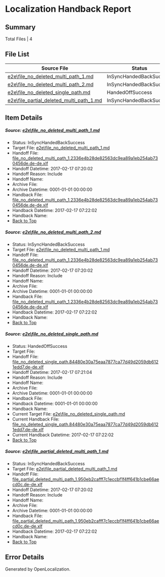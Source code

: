 # <a name='report-top'></a> Localization Handback Report

## Summary
 Total Files | 4

## File List
 Source File | Status | Details 
 ----------- | ------ | ------- 
 [e2e\file_no_deleted_multi_path_1.md](https://github.com/OpenLocalizationTestOrg/ol-test0/blob/ecfc0f992728443b7c7e94bc17eb7103323bf7fe/e2e/file_no_deleted_multi_path_1.md) | InSyncHandedBackSuccess | [Details](#f2ca6c3d7a8193b3bf85e5762a9b8d27d7e4287c1)
 [e2e\file_no_deleted_multi_path_2.md](https://github.com/OpenLocalizationTestOrg/ol-test0/blob/177ff54155d09fd149849516a9ca4b0075b6e244/e2e/file_no_deleted_multi_path_2.md) | InSyncHandedBackSuccess | [Details](#f2ca6c3d7a8193b3bf85e5762a9b8d27d7e4287c2)
 [e2e\file_no_deleted_single_path.md](https://github.com/OpenLocalizationTestOrg/ol-test0/blob/177ff54155d09fd149849516a9ca4b0075b6e244/e2e/file_no_deleted_single_path.md) | HandedOffSuccess | [Details](#b20b0ee05e10bb929fe4aa436f9f1ab84c6e31b83)
 [e2e\file_partial_deleted_multi_path_1.md](https://github.com/OpenLocalizationTestOrg/ol-test0/blob/ecfc0f992728443b7c7e94bc17eb7103323bf7fe/e2e/file_partial_deleted_multi_path_1.md) | InSyncHandedBackSuccess | [Details](#dceaf192488ac4898bd99fe1cfae0456bc2a458c4)

## Item Details
##### <a name='f2ca6c3d7a8193b3bf85e5762a9b8d27d7e4287c1'></a> Source: [e2e\file_no_deleted_multi_path_1.md](https://github.com/OpenLocalizationTestOrg/ol-test0/blob/ecfc0f992728443b7c7e94bc17eb7103323bf7fe/e2e/file_no_deleted_multi_path_1.md)
* Status: InSyncHandedBackSuccess
* Target File: [e2e\file_no_deleted_multi_path_1.md](https://github.com/OpenLocalizationTestOrg/ol-test0-dede/blob/e3497ddb50982a5641dce6cb9a3d1b3353b738eb/e2e/file_no_deleted_multi_path_1.md)
* Handoff File: [file_no_deleted_multi_path_1.2336e4b28de82563dc9ea89a1eb254ab730456de.de-de.xlf](https://github.com/OpenLocalizationTestOrg/ol-test0-handoff/blob/9356bd7c5bfaaac2e0bc2efd871b5ad6dccc6662/ol-handoff/OpenLocalizationTestOrg/ol-test0-dede/xinjiang/mt/file_no_deleted_multi_path_1.2336e4b28de82563dc9ea89a1eb254ab730456de.de-de.xlf)
* Handoff Datetime: 2017-02-17 07:20:02
* Handoff Reason: Include
* Handoff Name: 
* Archive File: 
* Archive Datetime: 0001-01-01 00:00:00
* Handback File: [file_no_deleted_multi_path_1.2336e4b28de82563dc9ea89a1eb254ab730456de.de-de.xlf](https://github.com/OpenLocalizationTestOrg/ol-test0-handback/blob/14dc79d7cfae2ad25759be21d81f7c0098e5d663/ol-handback/OpenLocalizationTestOrg/ol-test0-dede/xinjiang/mt/file_no_deleted_multi_path_1.2336e4b28de82563dc9ea89a1eb254ab730456de.de-de.xlf)
* Handback Datetime: 2017-02-17 07:22:02
* Handback Name: 
* [Back to Top](#report-top)

##### <a name='f2ca6c3d7a8193b3bf85e5762a9b8d27d7e4287c2'></a> Source: [e2e\file_no_deleted_multi_path_2.md](https://github.com/OpenLocalizationTestOrg/ol-test0/blob/177ff54155d09fd149849516a9ca4b0075b6e244/e2e/file_no_deleted_multi_path_2.md)
* Status: InSyncHandedBackSuccess
* Target File: [e2e\file_no_deleted_multi_path_1.md](https://github.com/OpenLocalizationTestOrg/ol-test0-dede/blob/e3497ddb50982a5641dce6cb9a3d1b3353b738eb/e2e/file_no_deleted_multi_path_1.md)
* Handoff File: [file_no_deleted_multi_path_1.2336e4b28de82563dc9ea89a1eb254ab730456de.de-de.xlf](https://github.com/OpenLocalizationTestOrg/ol-test0-handoff/blob/9356bd7c5bfaaac2e0bc2efd871b5ad6dccc6662/ol-handoff/OpenLocalizationTestOrg/ol-test0-dede/xinjiang/mt/file_no_deleted_multi_path_1.2336e4b28de82563dc9ea89a1eb254ab730456de.de-de.xlf)
* Handoff Datetime: 2017-02-17 07:20:02
* Handoff Reason: Include
* Handoff Name: 
* Archive File: 
* Archive Datetime: 0001-01-01 00:00:00
* Handback File: [file_no_deleted_multi_path_1.2336e4b28de82563dc9ea89a1eb254ab730456de.de-de.xlf](https://github.com/OpenLocalizationTestOrg/ol-test0-handback/blob/14dc79d7cfae2ad25759be21d81f7c0098e5d663/ol-handback/OpenLocalizationTestOrg/ol-test0-dede/xinjiang/mt/file_no_deleted_multi_path_1.2336e4b28de82563dc9ea89a1eb254ab730456de.de-de.xlf)
* Handback Datetime: 2017-02-17 07:22:02
* Handback Name: 
* [Back to Top](#report-top)

##### <a name='b20b0ee05e10bb929fe4aa436f9f1ab84c6e31b83'></a> Source: [e2e\file_no_deleted_single_path.md](https://github.com/OpenLocalizationTestOrg/ol-test0/blob/177ff54155d09fd149849516a9ca4b0075b6e244/e2e/file_no_deleted_single_path.md)
* Status: HandedOffSuccess
* Target File: 
* Handoff File: [file_no_deleted_single_path.84480e30a75eaa7877ca77d49d2059db6121edd7.de-de.xlf](https://github.com/OpenLocalizationTestOrg/ol-test0-handoff/blob/f8a74f49128fdd0f2aa9de17a6b81e5db2ebcdcb/ol-handoff/OpenLocalizationTestOrg/ol-test0-dede/xinjiang/mt/file_no_deleted_single_path.84480e30a75eaa7877ca77d49d2059db6121edd7.de-de.xlf)
* Handoff Datetime: 2017-02-17 07:21:04
* Handoff Reason: Include
* Handoff Name: 
* Archive File: 
* Archive Datetime: 0001-01-01 00:00:00
* Handback File: 
* Handback Datetime: 0001-01-01 00:00:00
* Handback Name: 
* Current Target File: [e2e\file_no_deleted_single_path.md](https://github.com/OpenLocalizationTestOrg/ol-test0-dede/blob/e3497ddb50982a5641dce6cb9a3d1b3353b738eb/e2e/file_no_deleted_single_path.md)
* Current Handback File: [file_no_deleted_single_path.84480e30a75eaa7877ca77d49d2059db6121edd7.de-de.xlf](https://github.com/OpenLocalizationTestOrg/ol-test0-handback/blob/14dc79d7cfae2ad25759be21d81f7c0098e5d663/ol-handback/OpenLocalizationTestOrg/ol-test0-dede/xinjiang/mt/file_no_deleted_single_path.84480e30a75eaa7877ca77d49d2059db6121edd7.de-de.xlf)
* Current Handback Datetime: 2017-02-17 07:22:02
* [Back to Top](#report-top)

##### <a name='dceaf192488ac4898bd99fe1cfae0456bc2a458c4'></a> Source: [e2e\file_partial_deleted_multi_path_1.md](https://github.com/OpenLocalizationTestOrg/ol-test0/blob/ecfc0f992728443b7c7e94bc17eb7103323bf7fe/e2e/file_partial_deleted_multi_path_1.md)
* Status: InSyncHandedBackSuccess
* Target File: [e2e\file_partial_deleted_multi_path_1.md](https://github.com/OpenLocalizationTestOrg/ol-test0-dede/blob/e3497ddb50982a5641dce6cb9a3d1b3353b738eb/e2e/file_partial_deleted_multi_path_1.md)
* Handoff File: [file_partial_deleted_multi_path_1.950eb2cafff7c1eccbf1f4ff641b1cbe66aecd0c.de-de.xlf](https://github.com/OpenLocalizationTestOrg/ol-test0-handoff/blob/9356bd7c5bfaaac2e0bc2efd871b5ad6dccc6662/ol-handoff/OpenLocalizationTestOrg/ol-test0-dede/xinjiang/mt/file_partial_deleted_multi_path_1.950eb2cafff7c1eccbf1f4ff641b1cbe66aecd0c.de-de.xlf)
* Handoff Datetime: 2017-02-17 07:20:02
* Handoff Reason: Include
* Handoff Name: 
* Archive File: 
* Archive Datetime: 0001-01-01 00:00:00
* Handback File: [file_partial_deleted_multi_path_1.950eb2cafff7c1eccbf1f4ff641b1cbe66aecd0c.de-de.xlf](https://github.com/OpenLocalizationTestOrg/ol-test0-handback/blob/14dc79d7cfae2ad25759be21d81f7c0098e5d663/ol-handback/OpenLocalizationTestOrg/ol-test0-dede/xinjiang/mt/file_partial_deleted_multi_path_1.950eb2cafff7c1eccbf1f4ff641b1cbe66aecd0c.de-de.xlf)
* Handback Datetime: 2017-02-17 07:22:02
* Handback Name: 
* [Back to Top](#report-top)


## Error Details

Generated by OpenLocalization.
